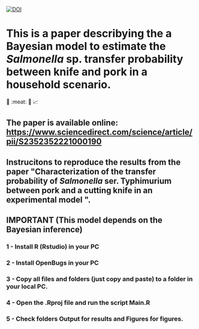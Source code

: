 

[![DOI](https://zenodo.org/badge/DOI/10.1016/j.mran.2021.100177.svg)](https://www.sciencedirect.com/science/article/pii/S2352352221000190)



# This is a paper describying the a Bayesian model to estimate the *Salmonella* sp. transfer probability between knife and pork in a household scenario.


:knife: :meat: :microbe: :chart_with_upwards_trend:

## The paper is available online: https://www.sciencedirect.com/science/article/pii/S2352352221000190




## Instrucitons to reproduce the results from the paper "Characterization of the transfer probability of *Salmonella* ser. Typhimurium between pork and a cutting knife in an experimental model ".



## IMPORTANT (This model depends on the Bayesian inference)
### 1 - Install R (Rstudio) in your PC
### 2 - Install OpenBugs in your PC
### 3 - Copy all files and folders (just copy and paste) to a folder in your local PC.
### 4 - Open the .Rproj file and run the script Main.R
### 5 - Check folders Output for results and Figures for figures.
